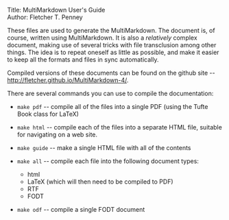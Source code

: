 Title:	MultiMarkdown User's Guide  
Author:	Fletcher T. Penney  

These files are used to generate the MultiMarkdown.  The document is, of course, written using MultiMarkdown.  It is also a *relatively* complex document, making use of several tricks with file transclusion among other things.  The idea is to repeat oneself as little as possible, and make it easier to keep all the formats and files in sync automatically.

Compiled versions of these documents can be found on the github site -- <http://fletcher.github.io/MultiMarkdown-4/>.

There are several commands you can use to compile the documentation:

* `make pdf` -- compile all of the files into a single PDF (using the Tufte Book class for LaTeX)

* `make html` -- compile each of the files into a separate HTML file, suitable for navigating on a web site.

* `make guide` -- make a single HTML file with all of the contents

* `make all` -- compile each file into the following document types: 

	* html 
	* LaTeX (which will then need to be compiled to PDF)
	* RTF
	* FODT

* `make odf` -- compile a single FODT document

